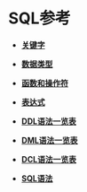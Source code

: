 # SQL参考

-   **[关键字](dolphin-关键字.md)**

-   **[数据类型](dolphin-数据类型.md)**

-   **[函数和操作符](dolphin-函数和操作符.md)**

-   **[表达式](dolphin-表达式.md)**

-   **[DDL语法一览表](dolphin-DDL语法一览表.md)**

-   **[DML语法一览表](dolphin-DML语法一览表.md)**

-   **[DCL语法一览表](dolphin-DCL语法一览表.md)**

-   **[SQL语法](dolphin-SQL语法.md)**
